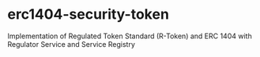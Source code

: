 # erc1404-security-token
Implementation of Regulated Token Standard (R-Token) and ERC 1404 with Regulator Service and Service Registry
